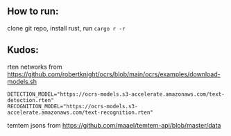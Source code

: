 ## How to run:

clone git repo, install rust, run `cargo r -r`

## Kudos:

rten networks from https://github.com/robertknight/ocrs/blob/main/ocrs/examples/download-models.sh

```
DETECTION_MODEL="https://ocrs-models.s3-accelerate.amazonaws.com/text-detection.rten"
RECOGNITION_MODEL="https://ocrs-models.s3-accelerate.amazonaws.com/text-recognition.rten"
```

temtem jsons from https://github.com/maael/temtem-api/blob/master/data

